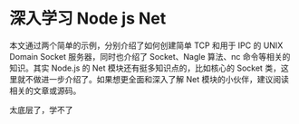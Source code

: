 #  **深入学习 Node js Net**

本文通过两个简单的示例，分别介绍了如何创建简单 TCP 和用于 IPC 的 UNIX Domain Socket 服务器，同时也介绍了 Socket、Nagle 算法、nc 命令等相关的知识。其实 Node.js 的 Net 模块还有挺多知识点的，比如核心的 Socket 类，这里就不做进一步介绍了。如果想更全面和深入了解 Net 模块的小伙伴，建议阅读相关的文章或源码。



太底层了，学不了